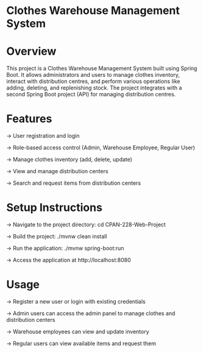 <h1>Clothes Warehouse Management System</h1>
<h1>Overview</h1> This project is a Clothes Warehouse Management System built using Spring Boot. It allows administrators and users to manage clothes inventory, interact with distribution centres, and perform various operations like adding, deleting, and replenishing stock. The project integrates with a second Spring Boot project (API) for managing distribution centres.

<h1>Features</h1>

-> User registration and login

-> Role-based access control (Admin, Warehouse Employee, Regular User)

-> Manage clothes inventory (add, delete, update)

-> View and manage distribution centers

-> Search and request items from distribution centers


<h1>Setup Instructions</h1>


-> Navigate to the project directory: cd CPAN-228-Web-Project

-> Build the project: ./mvnw clean install

-> Run the application: ./mvnw spring-boot:run

-> Access the application at http://localhost:8080


<h1>Usage</h1>

-> Register a new user or login with existing credentials

-> Admin users can access the admin panel to manage clothes and distribution centers

-> Warehouse employees can view and update inventory

-> Regular users can view available items and request them
